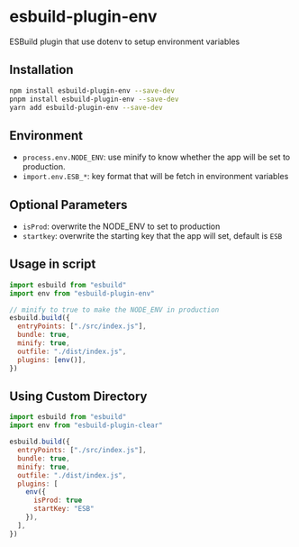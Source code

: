 # esbuild-plugin-env

ESBuild plugin that use dotenv to setup environment variables

## Installation

```bash
npm install esbuild-plugin-env --save-dev
pnpm install esbuild-plugin-env --save-dev
yarn add esbuild-plugin-env --save-dev
```

## Environment

- `process.env.NODE_ENV`: use minify to know whether the app will be set to production.
- `import.env.ESB_*`: key format that will be fetch in environment variables

## Optional Parameters

- `isProd`: overwrite the NODE_ENV to set to production
- `startkey`: overwrite the starting key that the app will set, default is `ESB`

## Usage in script

```javascript
import esbuild from "esbuild"
import env from "esbuild-plugin-env"

// minify to true to make the NODE_ENV in production
esbuild.build({
  entryPoints: ["./src/index.js"],
  bundle: true,
  minify: true,
  outfile: "./dist/index.js",
  plugins: [env()],
})
```

## Using Custom Directory

```javascript
import esbuild from "esbuild"
import env from "esbuild-plugin-clear"

esbuild.build({
  entryPoints: ["./src/index.js"],
  bundle: true,
  minify: true,
  outfile: "./dist/index.js",
  plugins: [
    env({
      isProd: true
      startKey: "ESB"
    }),
  ],
})
```
